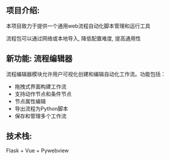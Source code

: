 ## 项目介绍:

本项目致力于提供一个通用web流程自动化脚本管理和运行工具

流程包可以通过网络或本地导入, 降低配置难度, 提高通用性

## 新功能: 流程编辑器

流程编辑器模块允许用户可视化创建和编辑自动化工作流。功能包括：

- 拖拽式界面构建工作流
- 支持动作节点和条件节点
- 节点属性编辑
- 导出流程为Python脚本
- 保存和管理多个工作流

## 技术栈:

Flask + Vue + Pywebview